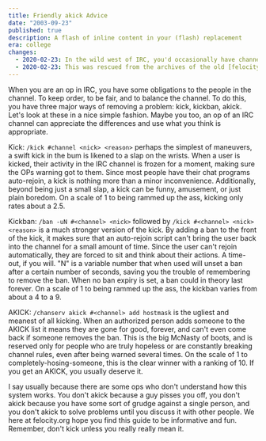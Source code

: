 ```yaml
---
title: Friendly akick Advice
date: "2003-09-23"
published: true
description: A flash of inline content in your (flash) replacement
era: college
changes:
  - 2020-02-23: In the wild west of IRC, you'd occasionally have channel operators that would go on wild powertrips and "auto kick" (akick) for a good laugh. This article could easily apply to any modern messaging platform. You should still not just kick people out of social spaces for fun.
  - 2020-02-23: This was rescued from the archives of the old [felocity.org](https://web.archive.org/web/20030924065232/http://www.felocity.org/) site. Writing on the internet was pretty different back then.
---
```


When you are an op in IRC, you have some obligations to the people in the channel. To keep order, to be fair, and to balance the channel. To do this, you have three major ways of removing a problem: kick, kickban, akick. Let's look at these in a nice simple fashion. Maybe you too, an op of an IRC channel can appreciate the differences and use what you think is appropriate.

Kick: `/kick #channel <nick> <reason>` perhaps the simplest of maneuvers, a swift kick in the bum is likened to a slap on the wrists. When a user is kicked, their activity in the IRC channel is frozen for a moment, making sure the OPs warning got to them. Since most people have their chat programs auto-rejoin, a kick is nothing more than a minor inconvenience. Additionally, beyond being just a small slap, a kick can be funny, amusement, or just plain boredom. On a scale of 1 to being rammed up the ass, kicking only rates about a 2.5.

Kickban: `/ban -uN #<channel> <nick>` followed by `/kick #<channel> <nick> <reason>` is a much stronger version of the kick. By adding a ban to the front of the kick, it makes sure that an auto-rejoin script can't bring the user back into the channel for a small amount of time. Since the user can't rejoin automatically, they are forced to sit and think about their actions. A time-out, if you will. "N" is a variable number that when used will unset a ban after a certain number of seconds, saving you the trouble of remembering to remove the ban. When no ban expiry is set, a ban could in theory last forever. On a scale of 1 to being rammed up the ass, the kickban varies from about a 4 to a 9.

AKICK: `/chanserv akick #<channel> add hostmask` is the ugliest and meanest of all kicking. When an authorized person adds someone to the AKICK list it means they are gone for good, forever, and can't even come back if someone removes the ban. This is the big McNasty of boots, and is reserved only for people who are truly hopeless or are constantly breaking channel rules, even after being warned several times. On the scale of 1 to completely-hosing-someone, this is the clear winner with a ranking of 10. If you get an AKICK, you usually deserve it.

I say usually because there are some ops who don't understand how this system works. You don't akick because a guy pisses you off, you don't akick because you have some sort of grudge against a single person, and you don't akick to solve problems until you discuss it with other people. We here at felocity.org hope you find this guide to be informative and fun. Remember, don't kick unless you really really mean it.
